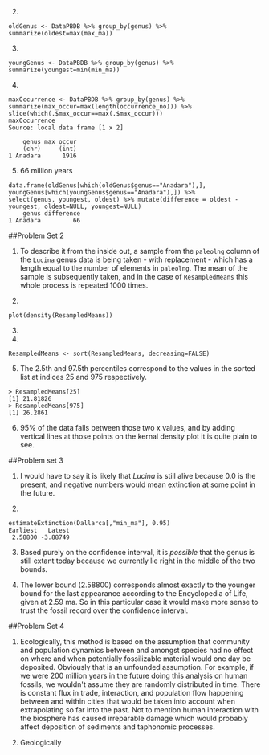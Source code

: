2)
```
oldGenus <- DataPBDB %>% group_by(genus) %>% summarize(oldest=max(max_ma))
```
3)
```
youngGenus <- DataPBDB %>% group_by(genus) %>% summarize(youngest=min(min_ma))
```
4)
```
maxOccurrence <- DataPBDB %>% group_by(genus) %>% summarize(max_occur=max(length(occurrence_no))) %>%
slice(which(.$max_occur==max(.$max_occur)))
maxOccurrence
Source: local data frame [1 x 2]

    genus max_occur
    (chr)     (int)
1 Anadara      1916
```
5) 66 million years
```
data.frame(oldGenus[which(oldGenus$genus=="Anadara"),], youngGenus[which(youngGenus$genus=="Anadara"),]) %>%
select(genus, youngest, oldest) %>% mutate(difference = oldest - youngest, oldest=NULL, youngest=NULL)
    genus difference
1 Anadara         66
```

##Problem Set 2
1) To describe it from the inside out, a sample from the ```paleolng``` column of the ```Lucina``` genus data is being taken - with replacement - which has a length equal to the number of elements in ```paleolng```. The mean of the sample is subsequently taken, and in the case of ```ResampledMeans``` this whole process is repeated 1000 times.

2)
```
plot(density(ResampledMeans))
```
3)
4)
```
ResampledMeans <- sort(ResampledMeans, decreasing=FALSE)
```
5) The 2.5th and 97.5th percentiles correspond to the values in the sorted list at indices 25 and 975 respectively.
```
> ResampledMeans[25]
[1] 21.81826
> ResampledMeans[975]
[1] 26.2861
```
6) 95% of the data falls between those two x values, and by adding vertical lines at those points on the kernal density plot it is quite plain to see.

##Problem set 3
1) I would have to say it is likely that *Lucina* is still alive because 0.0 is the present, and negative numbers would mean extinction at some point in the future. 

2) 
```
estimateExtinction(Dallarca[,"min_ma"], 0.95)
Earliest   Latest 
 2.58800 -3.88749
```
3) Based purely on the confidence interval, it is *possible* that the genus is still extant today because we currently lie right in the middle of the two bounds.

4) The lower bound (2.58800) corresponds almost exactly to the younger bound for the last appearance according to the Encyclopedia of Life, given at 2.59 ma. So in this particular case it would make more sense to trust the fossil record over the confidence interval.

##Problem Set 4
1) Ecologically, this method is based on the assumption that community and population dynamics between and amongst species had no effect on where and when potentially fossilizable material would one day be deposited. Obviously that is an unfounded assumption. For example, if we were 200 million years in the future doing this analysis on human fossils, we wouldn't assume they are randomly distributed in time. There is constant flux in trade, interaction, and population flow happening between and within cities that would be taken into account when extrapolating so far into the past. Not to mention human interaction with the biosphere has caused irreparable damage which would probably affect deposition of sediments and taphonomic processes.

2) Geologically 
